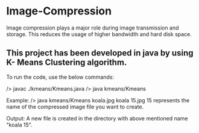 # Image-Compression

Image compression plays a major role during image transmission and storage.
This reduces the usage of higher bandwidth and hard disk space.

This project has been developed in java by using K- Means Clustering algorithm. 
-------------------------------------------------------------------------------------------
To run the code, use the below commands:

/> javac ./kmeans/Kmeans.java
/> java kmeans/Kmeans <original file path> <compressed file name> <K value>
  
Example:
/> java kmeans/Kmeans koala.jpg koala 15.jpg 15
<Compressed file name> represents the name of the compressed image file you want to create.

Output:
A new file is created in the directory with above mentioned name "koala 15".
